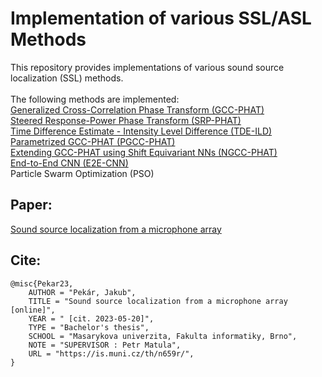 
# Implementation of various SSL/ASL Methods

This repository provides implementations of various sound source localization (SSL) methods.\
\
The following methods are implemented:\
[Generalized Cross-Correlation Phase Transform (GCC-PHAT)](https://ieeexplore.ieee.org/stamp/stamp.jsp?tp=&arnumber=6623828)\
[Steered Response-Power Phase Transform (SRP-PHAT)](https://ieeexplore.ieee.org/stamp/stamp.jsp?tp=&arnumber=5629353)\
[Time Difference Estimate - Intensity Level Difference (TDE-ILD)](https://www.researchgate.net/publication/269589114_N-dimensional_N-microphone_sound_source_localization)\
[Parametrized GCC-PHAT (PGCC-PHAT)](https://www.isca-speech.org/archive/pdfs/interspeech_2021/salvati21_interspeech.pdf)\
[Extending GCC-PHAT using Shift Equivariant NNs (NGCC-PHAT)](https://arxiv.org/pdf/2208.04654.pdf)\
[End-to-End CNN (E2E-CNN)](https://www.mdpi.com/1424-8220/18/10/3418)\
Particle Swarm Optimization (PSO)

## Paper:
[Sound source localization from a microphone array](https://is.muni.cz/auth/th/n659r/pekar_thesis.pdf)

## Cite:

```
@misc{Pekar23,
    AUTHOR = "Pekár, Jakub",
    TITLE = "Sound source localization from a microphone array [online]",
    YEAR = " [cit. 2023-05-20]",
    TYPE = "Bachelor's thesis",
    SCHOOL = "Masarykova univerzita, Fakulta informatiky, Brno",
    NOTE = "SUPERVISOR : Petr Matula",
    URL = "https://is.muni.cz/th/n659r/",
}
```